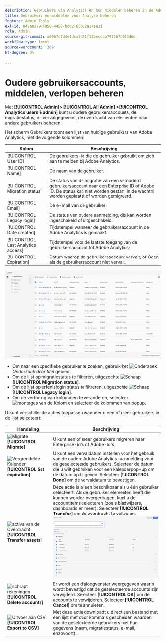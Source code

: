```yaml
---
description: Gebruikers van Analytics en hun middelen beheren in de Adobe Admin Console.
title: Gebruikers en middelen voor Analyse beheren
feature: Admin Tools
exl-id: 849a8279-4850-4458-bdd2-85052a17ee21
role: Admin
source-git-commit: a6967c7d4e1dca5491f13beccaa797167b503d6e
workflow-type: tm+mt
source-wordcount: '369'
ht-degree: 0%

---
```


# Oudere gebruikersaccounts, middelen, verlopen beheren

Met **[!UICONTROL Admin]> [!UICONTROL All Admin] >[!UICONTROL Analytics users & admin]** kunt u oudere gebruikersaccounts, de migratiestatus, de vervalgegevens, de overdracht van elementen naar andere gebruikers beheren.

Het scherm Gebruikers toont een lijst van huidige gebruikers van Adobe Analytics, met de volgende kolommen:

| Kolom | Beschrijving |
|---|---|
| [!UICONTROL User ID] | De gebruikers-id die de gebruiker gebruikt om zich aan te melden bij Adobe Analytics. |
| [!UICONTROL Name] | De naam van de gebruiker. |
| [!UICONTROL Migration status] | De status van de migratie van een verouderd gebruikersaccount naar een Enterprise ID of Adobe ID.  De status kan niet worden gestart, in de wachtrij worden geplaatst of worden gemigreerd. |
| [!UICONTROL Email] | De e-mail van de gebruiker. |
| [!UICONTROL Legacy login] | De status van oudere aanmelding, die kan worden ingeschakeld of uitgeschakeld. |
| [!UICONTROL Date created] | Tijdstempel wanneer de gebruikersaccount in de Adobe Analytics is gemaakt. |
| [!UICONTROL Last Analytics access] | Tijdstempel voor de laatste toegang van de gebruikersaccount tot Adobe Analytics; |
| [!UICONTROL Expiration] | Datum waarop de gebruikersaccount vervalt, of Geen als de gebruikersaccount niet vervalt. |

![ Gebruikers ](assets/users.png)

- Om naar een specifieke gebruiker te zoeken, gebruik het ![ Onderzoek ](https://spectrum.adobe.com/static/icons/workflow_18/Smock_Search_18_N.svg) *Onderzoek door titel* gebied.
- Om de lijst op migratiestatus te filtreren, uitgezochte ![ Schaap ](https://spectrum.adobe.com/static/icons/ui_18/ChevronSize100.svg) **[!UICONTROL Migration status]**.
- Om de lijst op erfenislogin status te filtreren, uitgezochte ![ Schaap ](https://spectrum.adobe.com/static/icons/ui_18/ChevronSize100.svg) **[!UICONTROL Legacy login]**.
- Om de vertoning van kolommen te veranderen, selecteer ![ montages van de Kolom ](https://spectrum.adobe.com/static/icons/workflow_18/Smock_ColumnSettings_18_N.svg) en selecteer de kolommen van popup.

U kunt verschillende acties toepassen wanneer u een of meer gebruikers in de lijst selecteert:

| Handeling | Beschrijving |
|---|---|
| ![ Migrate ](https://spectrum.adobe.com/static/icons/workflow_18/Smock_Briefcase_18_N.svg) **[!UICONTROL Migrate]** | U kunt een of meer gebruikers migreren naar Enterprise-id&#39;s of Adobe-id&#39;s. |
| ![ Vergrendelde Kalender ](https://spectrum.adobe.com/static/icons/workflow_18/Smock_CalendarLocked_18_N.svg) **[!UICONTROL Set expiration]** | U kunt een vervaldatum instellen voor het gebruik van de oudere Adobe Analytics-aanmelding voor de geselecteerde gebruikers.  Selecteer de datum die u wilt gebruiken voor een kalenderpop-up om de datum op te geven. Selecteer **[!UICONTROL Done]** om de vervaldatum te bevestigen. |
| ![ activa van de Overdracht ](https://spectrum.adobe.com/static/icons/workflow_18/Smock_Switch_18_N.svg) **[!UICONTROL Transfer assets]** | Deze actie is alleen beschikbaar als u één gebruiker selecteert. Als de gebruiker elementen heeft die kunnen worden overgedragen, kunt u de accountitems selecteren (zoals bladwijzers, dashboards en meer). Selecteer **[!UICONTROL Transfer]** om de overdracht te voltooien.<br/>![ brengt activa over ](assets/transfer-assets.png) |
| ![ schrapt rekeningen ](https://spectrum.adobe.com/static/icons/workflow_18/Smock_Delete_18_N.svg) **[!UICONTROL Delete accounts]** | Er wordt een dialoogvenster weergegeven waarin wordt bevestigd dat de geselecteerde accounts zijn verwijderd. Selecteer **[!UICONTROL OK]** om de accounts te verwijderen. Selecteer **[!UICONTROL Cancel]** om te annuleren. |
| ![ Uitvoer aan CSV ](https://spectrum.adobe.com/static/icons/workflow_18/Smock_FileCSV_18_N.svg) **[!UICONTROL Export to CSV]** | Met deze actie downloadt u direct een bestand met een lijst met door komma&#39;s gescheiden waarden van de geselecteerde gebruikers met hun gegevens (naam, migratiestatus, e-mail, enzovoort). |

